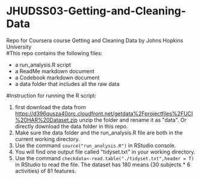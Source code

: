 # JHUDSS03-Getting-and-Cleaning-Data
Repo for Coursera course Getting and Cleaning Data by Johns Hopkins University\
#This repo contains the following files:
* a run_analysis.R script
* a ReadMe markdown document
* a Codebook markdown document
* a data folder that includes all the raw data

#Instruction for running the R script:
1. first download the data from https://d396qusza40orc.cloudfront.net/getdata%2Fprojectfiles%2FUCI%20HAR%20Dataset.zip unzip the folder and rename it as "data". Or directly download the data folder in this repo. 
2. Make sure the data folder and the run_analysis.R file are both in the current working directory.
3. Use the command `source("run_analysis.R")` in RStudio console.
4. You will find one output file called "tidyset.txt" in your working directory.
5. Use the command `checkdata<-read.table("./tidyset.txt",header = T)` in RStudio to read the file. The dataset has 180 means (30 subjects * 6 activities) of 81 features. 
